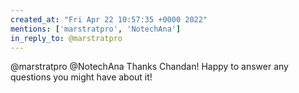 ```yaml
---
created_at: "Fri Apr 22 10:57:35 +0000 2022"
mentions: ['marstratpro', 'NotechAna']
in_reply_to: @marstratpro
---
```


@marstratpro @NotechAna Thanks Chandan! Happy to answer any questions you might have about it!